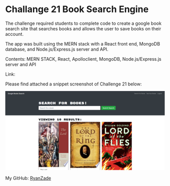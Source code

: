 # Challange 21 Book Search Engine

The challenge required students to complete code to create a google book search site that searches books and allows the user to save books on their account.

The app was built using the MERN stack with a React front end, MongoDB database, and Node.js/Express.js server and API.

Contents: MERN STACK, React, Apolloclient, MongoDB, Node.js/Express.js server and API

Link:

Please find attached a snippet screenshot of Challenge 21 below:

![screenshot](./screenshot.PNG "Screenshot of Google Books Search")

My GitHub: [RyanZade](https://github.com/RyanZade)
